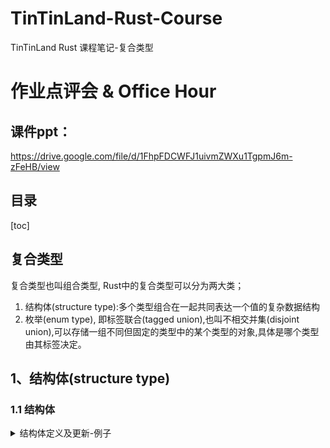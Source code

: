 # TinTinLand-Rust-Course
TinTinLand Rust 课程笔记-复合类型

# 作业点评会 & Office Hour
## 课件ppt：
https://drive.google.com/file/d/1FhpFDCWFJ1uivmZWXu1TgpmJ6m-zFeHB/view

## 目录
[toc]

## 复合类型
复合类型也叫组合类型, Rust中的复合类型可以分为两大类；
1. 结构体(structure type):多个类型组合在一起共同表达一个值的复杂数据结构
2. 枚举(enum type), 即标签联合(tagged union),也叫不相交并集(disjoint union),可以存储一组不同但固定的类型中的某个类型的对象,具体是哪个类型由其标签决定。

## 1、结构体(structure type)

### 1.1 结构体
<details> <summary>结构体定义及更新-例子</summary>
```rust
//结构体定义
struct User {
    active: bool,
    username: String,
    email:String,
    sign_in_count: u32,
}

//结构体更新
#[test]
fn test0() {
    let mut user1 = User {
        active: true,
        username: String::from("someusername123"),
        email: String::from("someone@example.com"),
        sign_in_count:1,
    };
    println!("user1更新前 => {:#?}", user1);
    //更新
    user1.email = String::from("anotheremail@example.com");
    println!("user1更新后 => {:#?}", user1);
}

#[test]
fn test1() {
    let active = true;
    let username = String::from("someusername123");
    let email = String::from("someone@example.com");
    let user1 = User{
        active,
        username,
        email,
        sign_in_count : 1,
    };
    println!("user1 => {:#?}", user1);
}

#[test]
fn test2() {
    let active = true;
    let username = String::from("someusername123");
    let email = String::from("someone@example.com");
    let user1 = User {
        active,
        username,
        email,
        sign_in_count: 1
    };

    println!("user1 => {:#?}", user1);

    let user2 = User {
        email: String::from("another@example.com"),
        ..user1
    };

    //println!("user1 => {:#?}", user1); //TODO: user1 已被借用
    println!("user2 => {:#?}", user2);
}
```
</details>



### 1.2 元组结构体（tuple structs）
所谓元组结构体,也就是元组和结构体的结合体, 元组结构体有类型名,但是无字段名,也即字段是匿名的。

#### 元组结构体-例子
```rust
struct Color(i32, i32, i32);
struct Point(i32, i32, i32);

#[test]
fn test3() {
    let black = Color(0, 0, 0);
    let mut origin = Point(0, 1, 2);

    println!("black => {:#?}", black);
    println!("origin => {:#?}", origin);

    println!("orgin修改前: origin.0 => {}, origin.1 => {}, , origin.2 => {}", origin.0, origin.1, origin.2);
    origin.0 = 9;
    origin.1 = 8;
    origin.2 = 7;
    println!("orgin修改后: origin.0 => {}, origin.1 => {}, , origin.2 => {}", origin.0, origin.1, origin.2);
}
```

### 1.3 单元结构体（unit-like structs）
单元结构体就是只有一个类型名字,没有任何字段的结构体。定义和创建实例时连后面的花括号都可以省略。
如果想要在某种类型上实现trait功能，但不需要在类型中存储数据时使用。
TODO: 待补充案例！！！
#### 单元结构体-例子
```rust
struct ArticleModule;

fn main() {
    let module = ArticleModule;
}


```



## 2、枚举(enum type)


## 练习题目
```rust
/*
* 题目一：(如果下面代码片段中有不符合题意的情况，可微调)
* 1. 修改数组中第1个值，如：
* ["a superman.", "two superman.", "3 superman.", "four superman."]
* -->
* ["I work hard to learn rust.", "two superman.", "3 superman.", "four superman."]
*
* 2. 修改数组中第1个值中的部分字符，如：
* ["a superman.", "two superman.", "3 superman.", "four superman."]
* -->
* ["a superman who saves the world.", "two superman.", "3 superman.", "four superman."]
*/
fn foo() {
    let s1 = String::from("a superman.");
    let s2 = String::from("two superman.");
    let s3 = String::from("3 superman.");
    let s4 = String::from("four superman.");

    let v = vec![s1, s2, s3, s4];
    println!("{:?}", v);

}

答案

#[test]
fn test() {
    let s1 = String::from("a superman.");
    let s2 = String::from("two superman.");
    let s3 = String::from("3 superman.");
    let s4 = String::from("four superman.");

    let mut v = vec![s1, s2, s3, s4];
    println!("{:?}", v);

    //TODO:修改数组中第1个值
    v.remove(0);
    v.insert(0, String::from("I work hard to learn rust."));
    println!("{:?}", v);
}

#[test]
fn test1() {
    let s1 = String::from("a superman.");
    let s2 = String::from("two superman.");
    let s3 = String::from("3 superman.");
    let s4 = String::from("four superman.");

    let mut v = vec![s1, s2, s3, s4];
    println!("{:?}", v);

    //TODO:修改数组中第1个值中的部分字符
    let mut a = &mut v[0];
    a.remove(a.len()-1);
    a.push_str(" who saves the world.");
    println!("{:?}", v);
}

```
